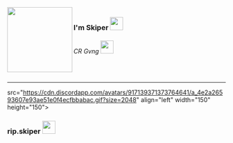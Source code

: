 <img src="https://cdn.discordapp.com/attachments/1182478334949601411/1193011168806191165/1685b9519273959cb9767f7dacc6978b.jpg?ex=65ab293b&is=6598b43b&hm=7a80c2820857ec6422cc27c02ce62941178d54b371e4953d4eef62e2352b9477&" align="left" width="150" height="150">
<h3>I'm Skiper <img src="https://cdn.discordapp.com/emojis/1186668160590565456.gif?v=1" width="30"></h3>
<h6>CR Gvng <img src="https://cdn.discordapp.com/emojis/894771957977985024.gif?v=1" width="30"></h6>
<br>
<hr>

src="https://cdn.discordapp.com/avatars/917139371373764641/a_4e2a26593607e93ae51e0f4ecfbbabac.gif?size=2048" align="left" width="150" height="150">
<h3>rip.skiper <img
src="https://cdn.discordapp.com/emojis/873700719570604032.gif?v=1" width="30"></h6>
